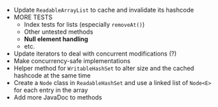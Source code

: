 - Update `ReadableArrayList` to cache and invalidate its hashcode
- MORE TESTS
    - Index tests for lists (especially `removeAt()`)
    - Other untested methods
    - **Null element handling**
    - etc.
- Update iterators to deal with concurrent modifications (?)
- Make concurrency-safe implementations
- Helper method for `WritableHashSet` to alter size and the cached hashcode at the same time
- Create a `Node` class in `ReadableHashSet` and use a linked list of `Node<E>` for each entry in the array
- Add more JavaDoc to methods